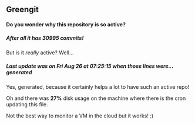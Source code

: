 ## Greengit

#### Do you wonder why this repository is so active?

##### After all it has 30995 commits!

But is it *really* active? Well...

##### Last update was on Fri Aug 26 at 07:25:15 when those lines were... generated

Yes, generated, because it certainly helps a lot to have such an active repo!

Oh and there was **27%** disk usage on the machine
where there is the cron updating this file.

Not the best way to monitor a VM in the cloud but it works! :)
